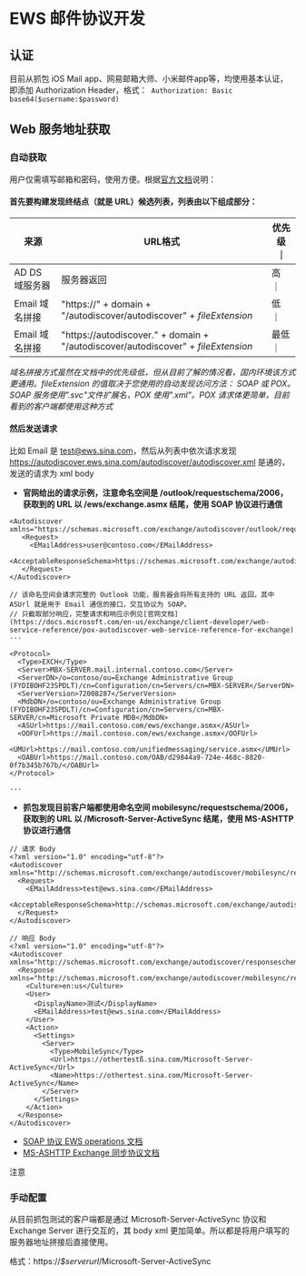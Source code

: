 # EWS 邮件协议开发

## 认证

目前从抓包 iOS Mail app、网易邮箱大师、小米邮件app等，均使用基本认证，即添加 Authorization Header，格式：``` Authorization: Basic base64($username:$password)```


## Web 服务地址获取

### 自动获取

用户仅需填写邮箱和密码，使用方便。根据[官方文档](https://docs.microsoft.com/zh-cn/exchange/client-developer/exchange-web-services/autodiscover-for-exchange)说明：

#### 首先要构建发现终结点（就是 URL）候选列表，列表由以下组成部分：

|    来源    | URL格式 | 优先级 ｜
| --------- | ------ | ------ |
| AD DS 域服务器 | 服务器返回 | 高 ｜
| Email 域名拼接 | "https://" + domain + "/autodiscover/autodiscover" + *fileExtension* | 低 ｜
| Email 域名拼接 | "https://autodiscover." + domain + "/autodiscover/autodiscover" + *fileExtension* | 最低 ｜

*域名拼接方式虽然在文档中的优先级低，但从目前了解的情况看，国内环境该方式更通用。fileExtension 的值取决于您使用的自动发现访问方法： SOAP 或 POX。SOAP 服务使用".svc"文件扩展名，POX 使用".xml"。POX 请求体更简单，目前看到的客户端都使用这种方式*

#### 然后发送请求

比如 Email 是 test@ews.sina.com，然后从列表中依次请求发现 https://autodiscover.ews.sina.com/autodiscover/autodiscover.xml 是通的，发送的请求为 xml body

- **官网给出的请求示例，注意命名空间是 /outlook/requestschema/2006，获取到的 URL 以 /ews/exchange.asmx 结尾，使用 SOAP 协议进行通信**

```
<Autodiscover xmlns="https://schemas.microsoft.com/exchange/autodiscover/outlook/requestschema/2006">
   <Request>
     <EMailAddress>user@contoso.com</EMailAddress>
     <AcceptableResponseSchema>https://schemas.microsoft.com/exchange/autodiscover/outlook/responseschema/2006a</AcceptableResponseSchema>
   </Request>
</Autodiscover>

// 该命名空间会请求完整的 Outlook 功能，服务器会将所有支持的 URL 返回，其中 ASUrl 就是用于 Email 通信的接口，交互协议为 SOAP。
// 只截取部分响应，完整请求和响应示例见[官网文档](https://docs.microsoft.com/en-us/exchange/client-developer/web-service-reference/pox-autodiscover-web-service-reference-for-exchange)
···

<Protocol>
  <Type>EXCH</Type>
  <Server>MBX-SERVER.mail.internal.contoso.com</Server>
  <ServerDN>/o=contoso/ou=Exchange Administrative Group (FYDIBOHF23SPDLT)/cn=Configuration/cn=Servers/cn=MBX-SERVER</ServerDN>
  <ServerVersion>72008287</ServerVersion>
  <MdbDN>/o=contoso/ou=Exchange Administrative Group (FYDIBOHF23SPDLT)/cn=Configuration/cn=Servers/cn=MBX-SERVER/cn=Microsoft Private MDB</MdbDN>
  <ASUrl>https://mail.contoso.com/ews/exchange.asmx</ASUrl>
  <OOFUrl>https://mail.contoso.com/ews/exchange.asmx</OOFUrl>
  <UMUrl>https://mail.contoso.com/unifiedmessaging/service.asmx</UMUrl>
  <OABUrl>https://mail.contoso.com/OAB/d29844a9-724e-468c-8820-0f7b345b767b/</OABUrl>
</Protocol>

···

```

- **抓包发现目前客户端都使用命名空间 mobilesync/requestschema/2006，获取到的 URL 以 /Microsoft-Server-ActiveSync 结尾，使用 MS-ASHTTP 协议进行通信**

```
// 请求 Body
<?xml version="1.0" encoding="utf-8"?>
<Autodiscover xmlns="http://schemas.microsoft.com/exchange/autodiscover/mobilesync/requestschema/2006"> 
  <Request> 
    <EMailAddress>test@ews.sina.com</EMailAddress> 
    <AcceptableResponseSchema>http://schemas.microsoft.com/exchange/autodiscover/mobilesync/responseschema/2006</AcceptableResponseSchema> 
  </Request> 
</Autodiscover>

// 响应 Body
<?xml version="1.0" encoding="utf-8"?>
<Autodiscover xmlns="http://schemas.microsoft.com/exchange/autodiscover/responseschema/2006">
  <Response xmlns="http://schemas.microsoft.com/exchange/autodiscover/mobilesync/responseschema/2006">
    <Culture>en:us</Culture>
    <User>
      <DisplayName>测试</DisplayName>
      <EMailAddress>test@ews.sina.com</EMailAddress>
    </User>
    <Action>
      <Settings>
        <Server>
          <Type>MobileSync</Type>
          <Url>https://othertestß.sina.com/Microsoft-Server-ActiveSync</Url>
          <Name>https://othertest.sina.com/Microsoft-Server-ActiveSync</Name>
        </Server>
      </Settings>
    </Action>
  </Response>
</Autodiscover>
```

- [SOAP 协议 EWS operations 文档](https://docs.microsoft.com/en-us/exchange/client-developer/web-service-reference/ews-operations-in-exchange)
- [MS-ASHTTP Exchange 同步协议文档](https://docs.microsoft.com/zh-cn/openspecs/exchange_server_protocols/ms-ashttp/4cbf28dc-2876-41c6-9d87-ba9db86cd40d)

注意


### 手动配置

从目前抓包测试的客户端都是通过 Microsoft-Server-ActiveSync 协议和 Exchange Server 进行交互的，其 body xml 更加简单。所以都是将用户填写的服务器地址拼接后直接使用。

格式：https://*$serverurl*/Microsoft-Server-ActiveSync
